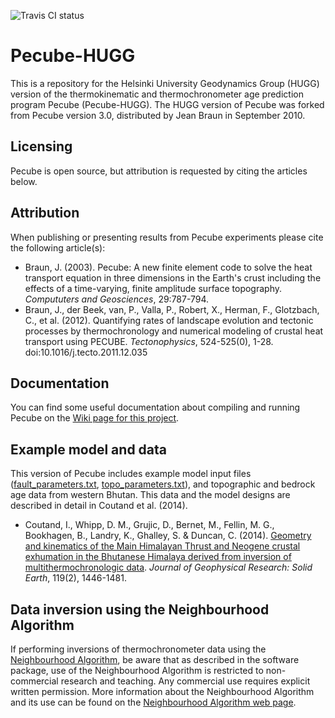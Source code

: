 ![Travis CI status](https://travis-ci.org/HUGG/Pecube-HUGG.svg?branch=master)

Pecube-HUGG
===========

This is a repository for the Helsinki University Geodynamics Group (HUGG) version of the thermokinematic and thermochronometer age prediction program Pecube (Pecube-HUGG).
The HUGG version of Pecube was forked from Pecube version 3.0, distributed by Jean Braun in September 2010.

Licensing
---------

Pecube is open source, but attribution is requested by citing the articles below.

Attribution
-----------

When publishing or presenting results from Pecube experiments please cite the following article(s):

* Braun, J. (2003). Pecube: A new finite element code to solve the heat transport equation in three dimensions in the Earth's crust including the effects of a time-varying, finite amplitude surface topography. _Compututers and Geosciences_, 29:787-794.
* Braun, J., der Beek, van, P., Valla, P., Robert, X., Herman, F., Glotzbach, C., et al. (2012). Quantifying rates of landscape evolution and tectonic processes by thermochronology and numerical modeling of crustal heat transport using PECUBE. _Tectonophysics_, 524-525(0), 1-28. doi:10.1016/j.tecto.2011.12.035

Documentation
-------------

You can find some useful documentation about compiling and running Pecube on the [Wiki page for this project](https://github.com/HUGG/Pecube-HUGG/wiki/Documentation).

Example model and data
----------------------

This version of Pecube includes example model input files ([fault_parameters.txt](input/fault_parameters.txt), [topo_parameters.txt](input/topo_parameters.txt)), and topographic and bedrock age data from western Bhutan.
This data and the model designs are described in detail in Coutand et al. (2014).

* Coutand, I., Whipp, D. M., Grujic, D., Bernet, M., Fellin, M. G., Bookhagen, B., Landry, K., Ghalley, S. & Duncan, C. (2014). [Geometry and kinematics of the Main Himalayan Thrust and Neogene crustal exhumation in the Bhutanese Himalaya derived from inversion of multithermochronologic data](https://dx.doi.org/10.1002/2013JB010891). _Journal of Geophysical Research: Solid Earth_, 119(2), 1446-1481.

Data inversion using the Neighbourhood Algorithm
------------------------------------------------

If performing inversions of thermochronometer data using the [Neighbourhood Algorithm](http://rses.anu.edu.au/~malcolm/na/), be aware that as described in the software package, use of the Neighbourhood Algorithm is restricted to non-commercial research and teaching.
Any commercial use requires explicit written permission.
More information about the Neighbourhood Algorithm and its use can be found on the [Neighbourhood Algorithm web page](http://rses.anu.edu.au/~malcolm/na/).
